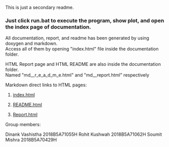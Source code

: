 This is just a secondary readme.  

### Just click run.bat to execute the program, show plot, and open the index page of documentation.  

All documentation, report, and readme has been generated by using doxygen and markdown.  
Access all of them by opening "index.html" file inside the documentation folder.

HTML Report page and HTML README are also inside the documentation folder.  
Named "md\_\_r_e_a_d_m_e.html" and "md\_\_report.html" respectively

Markdown direct links to HTML pages:

1.  [index.html](./documentation/index.html)

2.  [README.html](./documentation/md__r_e_a_d_m_e.html)

3.  [Report.html](./documentation/md__report.html)

Group members:

Dinank Vashistha 2018B5A71055H
Rohit Kushwah	 2018B5A71062H
Soumit Mishra	 2018B5A70429H